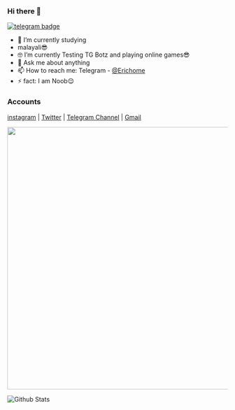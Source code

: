 ### Hi there 👋
[![telegram badge](https://img.shields.io/badge/Eric-Daniyel-30302f?style=flat&logo=telegram)](https://t.me/Erichome)



- 👻 I’m currently studying 
- malayali😎
- 🤓 I’m currently Testing TG Botz and playing online games😎
- 💬 Ask me about anything
- 📫 How to reach me: Telegram - [@Erichome](https://t.me/Erichome)
- ⚡ fact: I am Noob😌

### Accounts

[instagram](https://www.instagram.com/sha_bin_k?r=nametag) | [Twitter](https://twitter.com/Shabink9) | [Telegram Channel](https://telegram.me/Ericbotz) | [Gmail](mailto:Shabinsany@gmail.com)

<p align="center">
  <img width="600px" src="https://www.cloud66.com/static/ops_tools_for_devs-37a156bd1e4b279a8f4407f6f8ec5a59.svg" />
</p>




![Github Stats](https://github-readme-stats.vercel.app/api?username=Ericdaniyel&show_icons=true&title_color=fff&icon_color=79ff97&text_color=9f9f9f&bg_color=151515)

